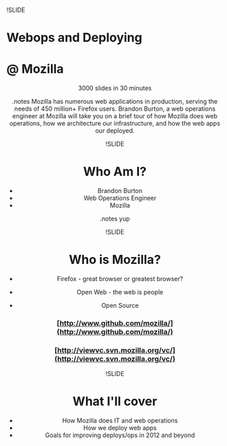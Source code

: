 !SLIDE

# Webops and Deploying 
# @ Mozilla

<center>
3000 slides in 30 minutes
<center>

.notes Mozilla has numerous web applications in production, serving the needs of 450 million+ Firefox users. Brandon Burton, a web operations engineer at Mozilla will take you on a brief tour of how Mozilla does web operations, how we architecture our infrastructure, and how the web apps our deployed.

!SLIDE

# Who Am I?

* Brandon Burton
* Web Operations Engineer
* Mozilla

.notes yup

!SLIDE

# Who is Mozilla?

* Firefox - great browser or greatest browser?

* Open Web - the web is people

* Open Source

### [http://www.github.com/mozilla/](http://www.github.com/mozilla/)
### [http://viewvc.svn.mozilla.org/vc/](http://viewvc.svn.mozilla.org/vc/)

!SLIDE

# What I'll cover

* How Mozilla does IT and web operations
* How we deploy web apps
* Goals for improving deploys/ops in 2012 and beyond

